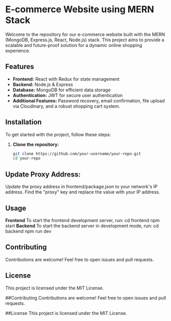 # E-commerce Website using MERN Stack

Welcome to the repository for our e-commerce website built with the MERN (MongoDB, Express.js, React, Node.js) stack. This project aims to provide a scalable and future-proof solution for a dynamic online shopping experience.

## Features
- **Frontend:** React with Redux for state management
- **Backend:** Node.js & Express
- **Database:** MongoDB for efficient data storage
- **Authentication:** JWT for secure user authentication
- **Additional Features:** Password recovery, email confirmation, file upload via Cloudinary, and a robust shopping cart system.

## Installation
To get started with the project, follow these steps:

1. **Clone the repository:**
   ```bash
   git clone https://github.com/your-username/your-repo.git
   cd your-repo
## Update Proxy Address:
Update the proxy address in frontend/package.json to your network's IP address. Find the "proxy" key and replace the value with your IP address.

## Usage

**Frontend**
To start the frontend development server, run:
cd frontend
npm start
**Backend**
To start the backend server in development mode, run:
cd backend
npm run dev


## Contributing
Contributions are welcome! Feel free to open issues and pull requests.

## License
This project is licensed under the MIT License.


##Contributing
Contributions are welcome! Feel free to open issues and pull requests.

##License
This project is licensed under the MIT License.
